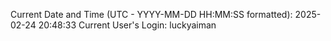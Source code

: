 Current Date and Time (UTC - YYYY-MM-DD HH:MM:SS formatted): 2025-02-24 20:48:33
Current User's Login: luckyaiman

